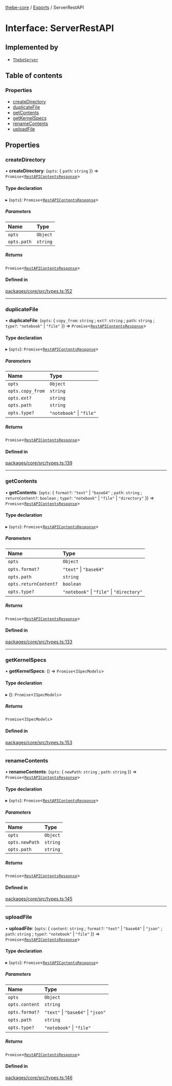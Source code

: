[thebe-core](../README.md) / [Exports](../modules.md) / ServerRestAPI

# Interface: ServerRestAPI

## Implemented by

- [`ThebeServer`](../classes/ThebeServer.md)

## Table of contents

### Properties

- [createDirectory](ServerRestAPI.md#createdirectory)
- [duplicateFile](ServerRestAPI.md#duplicatefile)
- [getContents](ServerRestAPI.md#getcontents)
- [getKernelSpecs](ServerRestAPI.md#getkernelspecs)
- [renameContents](ServerRestAPI.md#renamecontents)
- [uploadFile](ServerRestAPI.md#uploadfile)

## Properties

### createDirectory

• **createDirectory**: (`opts`: { `path`: `string`  }) => `Promise`<[`RestAPIContentsResponse`](RestAPIContentsResponse.md)\>

#### Type declaration

▸ (`opts`): `Promise`<[`RestAPIContentsResponse`](RestAPIContentsResponse.md)\>

##### Parameters

| Name | Type |
| :------ | :------ |
| `opts` | `Object` |
| `opts.path` | `string` |

##### Returns

`Promise`<[`RestAPIContentsResponse`](RestAPIContentsResponse.md)\>

#### Defined in

[packages/core/src/types.ts:152](https://github.com/executablebooks/thebe/blob/280bb7d/packages/core/src/types.ts#L152)

___

### duplicateFile

• **duplicateFile**: (`opts`: { `copy_from`: `string` ; `ext?`: `string` ; `path`: `string` ; `type?`: ``"notebook"`` \| ``"file"``  }) => `Promise`<[`RestAPIContentsResponse`](RestAPIContentsResponse.md)\>

#### Type declaration

▸ (`opts`): `Promise`<[`RestAPIContentsResponse`](RestAPIContentsResponse.md)\>

##### Parameters

| Name | Type |
| :------ | :------ |
| `opts` | `Object` |
| `opts.copy_from` | `string` |
| `opts.ext?` | `string` |
| `opts.path` | `string` |
| `opts.type?` | ``"notebook"`` \| ``"file"`` |

##### Returns

`Promise`<[`RestAPIContentsResponse`](RestAPIContentsResponse.md)\>

#### Defined in

[packages/core/src/types.ts:139](https://github.com/executablebooks/thebe/blob/280bb7d/packages/core/src/types.ts#L139)

___

### getContents

• **getContents**: (`opts`: { `format?`: ``"text"`` \| ``"base64"`` ; `path`: `string` ; `returnContent?`: `boolean` ; `type?`: ``"notebook"`` \| ``"file"`` \| ``"directory"``  }) => `Promise`<[`RestAPIContentsResponse`](RestAPIContentsResponse.md)\>

#### Type declaration

▸ (`opts`): `Promise`<[`RestAPIContentsResponse`](RestAPIContentsResponse.md)\>

##### Parameters

| Name | Type |
| :------ | :------ |
| `opts` | `Object` |
| `opts.format?` | ``"text"`` \| ``"base64"`` |
| `opts.path` | `string` |
| `opts.returnContent?` | `boolean` |
| `opts.type?` | ``"notebook"`` \| ``"file"`` \| ``"directory"`` |

##### Returns

`Promise`<[`RestAPIContentsResponse`](RestAPIContentsResponse.md)\>

#### Defined in

[packages/core/src/types.ts:133](https://github.com/executablebooks/thebe/blob/280bb7d/packages/core/src/types.ts#L133)

___

### getKernelSpecs

• **getKernelSpecs**: () => `Promise`<`ISpecModels`\>

#### Type declaration

▸ (): `Promise`<`ISpecModels`\>

##### Returns

`Promise`<`ISpecModels`\>

#### Defined in

[packages/core/src/types.ts:153](https://github.com/executablebooks/thebe/blob/280bb7d/packages/core/src/types.ts#L153)

___

### renameContents

• **renameContents**: (`opts`: { `newPath`: `string` ; `path`: `string`  }) => `Promise`<[`RestAPIContentsResponse`](RestAPIContentsResponse.md)\>

#### Type declaration

▸ (`opts`): `Promise`<[`RestAPIContentsResponse`](RestAPIContentsResponse.md)\>

##### Parameters

| Name | Type |
| :------ | :------ |
| `opts` | `Object` |
| `opts.newPath` | `string` |
| `opts.path` | `string` |

##### Returns

`Promise`<[`RestAPIContentsResponse`](RestAPIContentsResponse.md)\>

#### Defined in

[packages/core/src/types.ts:145](https://github.com/executablebooks/thebe/blob/280bb7d/packages/core/src/types.ts#L145)

___

### uploadFile

• **uploadFile**: (`opts`: { `content`: `string` ; `format?`: ``"text"`` \| ``"base64"`` \| ``"json"`` ; `path`: `string` ; `type?`: ``"notebook"`` \| ``"file"``  }) => `Promise`<[`RestAPIContentsResponse`](RestAPIContentsResponse.md)\>

#### Type declaration

▸ (`opts`): `Promise`<[`RestAPIContentsResponse`](RestAPIContentsResponse.md)\>

##### Parameters

| Name | Type |
| :------ | :------ |
| `opts` | `Object` |
| `opts.content` | `string` |
| `opts.format?` | ``"text"`` \| ``"base64"`` \| ``"json"`` |
| `opts.path` | `string` |
| `opts.type?` | ``"notebook"`` \| ``"file"`` |

##### Returns

`Promise`<[`RestAPIContentsResponse`](RestAPIContentsResponse.md)\>

#### Defined in

[packages/core/src/types.ts:146](https://github.com/executablebooks/thebe/blob/280bb7d/packages/core/src/types.ts#L146)
